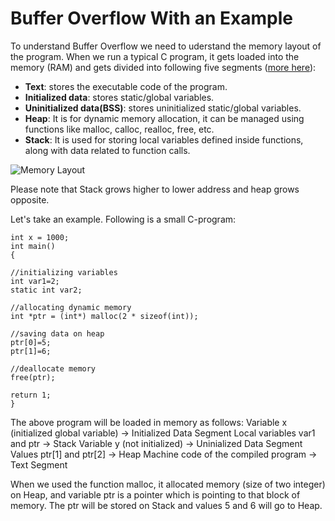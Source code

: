 # Buffer Overflow With an Example

To understand Buffer Overflow we need to uderstand the memory layout of the program. When we run a typical C program, it gets loaded into the memory (RAM) and gets divided into following five segments ([more here](http://www.cis.syr.edu/~wedu/seed/Book/book_sample_buffer.pdf)):

- **Text**: stores the executable code of the program.
- **Initialized data**: stores static/global variables. 
- **Uninitialized data(BSS)**: stores uninitialized static/global variables. 
- **Heap**: It is for dynamic memory allocation, it can be managed using functions like malloc, calloc, realloc, free, etc.
- **Stack**: It is used for storing local variables defined inside functions, along with data related to function calls.

![Memory Layout](https://github.com/azizahsan/Buffer-Overflow/blob/master/layout.png?raw=true)

Please note that Stack grows higher to lower address and heap grows opposite. 

Let's take an example. Following is a small C-program:

```
int x = 1000;
int main()
{

//initializing variables
int var1=2;
static int var2;

//allocating dynamic memory
int *ptr = (int*) malloc(2 * sizeof(int));

//saving data on heap
ptr[0]=5;
ptr[1]=6;

//deallocate memory
free(ptr);

return 1;
}
```

The above program will be loaded in memory as follows:
Variable x (initialized global variable) -> Initialized Data Segment
Local variables var1 and ptr  -> Stack
Variable y (not initialized) -> Uninialized Data Segment
Values ptr[1] and ptr[2] -> Heap
Machine code of the compiled program -> Text Segment


When we used the function malloc, it allocated memory (size of two integer) on Heap, and variable ptr is a pointer which is pointing to that block of memory. The ptr will be stored on Stack and values 5 and 6 will go to Heap.
